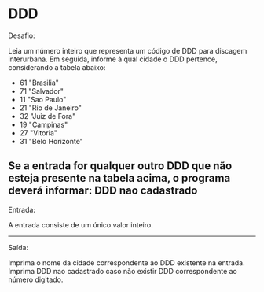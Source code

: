 # DDD
Desafio:


Leia um número inteiro que representa um código de DDD para discagem
interurbana. Em seguida, informe à qual cidade o DDD pertence, considerando
a tabela abaixo:

- 61 "Brasilia"
- 71 "Salvador"
- 11 "Sao Paulo"
- 21 "Rio de Janeiro"
- 32 "Juiz de Fora"
- 19 "Campinas"
- 27 "Vitoria"
- 31 "Belo Horizonte"

Se a entrada for qualquer outro DDD que não esteja presente na tabela acima, 
o programa deverá informar: DDD nao cadastrado
---
Entrada:

A entrada consiste de um único valor inteiro.

--- 
Saída:


Imprima o nome da cidade correspondente ao DDD existente na entrada. Imprima
DDD nao cadastrado caso não existir DDD correspondente ao número digitado.
